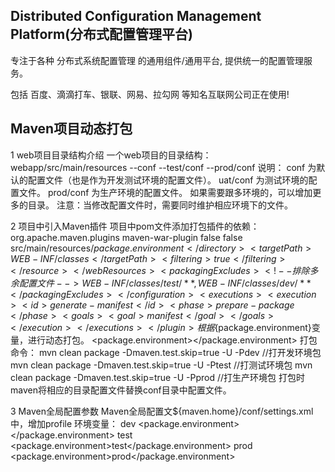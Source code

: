 
## Distributed Configuration Management Platform(分布式配置管理平台) 

专注于各种 分布式系统配置管理 的通用组件/通用平台, 提供统一的配置管理服务。 

包括 百度、滴滴打车、银联、网易、拉勾网 等知名互联网公司正在使用! 


## Maven项目动态打包

1 web项目目录结构介绍
一个web项目的目录结构：
webapp/src/main/resources
--conf
--test/conf
--prod/conf
说明：
conf 为默认的配置文件（也是作为开发测试环境的配置文件）。
uat/conf 为测试环境的配置文件。
prod/conf 为生产环境的配置文件。
如果需要跟多环境的，可以增加更多的目录。
注意：当修改配置文件时，需要同时维护相应环境下的文件。

2 项目中引入Maven插件
项目中pom文件添加打包插件的依赖：
<plugin>
   <groupId>org.apache.maven.plugins</groupId>
   <artifactId>maven-war-plugin</artifactId>
   <configuration>
      <!-- 释放将项目的类文件打成jar放到lib目录中。打成jar的好处是：只修改class时，可以只更新jar。 -->
      <archiveClasses>false</archiveClasses>
      <archive>
         <addMavenDescriptor>false</addMavenDescriptor>
      </archive>
      <webResources>
         <resource>
            <!-- config作为source folder，不会被打到jar中。 -->
            <directory>src/main/resources/${package.environment}</directory>
            <targetPath>WEB-INF/classes</targetPath>
            <filtering>true</filtering>
         </resource>
      </webResources>
      <packagingExcludes><!-- 排除多余配置文件 -->
         WEB-INF/classes/test/**,
         WEB-INF/classes/dev/**
      </packagingExcludes>
   </configuration>
   <executions>
      <execution>
         <id>generate-manifest</id>
         <phase>prepare-package</phase>
         <goals>
            <goal>manifest</goal>
         </goals>
      </execution>
   </executions>
</plugin>
根据${package.environment}变量，进行动态打包。
<properties>
   <package.environment></package.environment>
</properties>
打包命令：
mvn  clean package  -Dmaven.test.skip=true -U -Pdev //打开发环境包
mvn  clean package  -Dmaven.test.skip=true -U -Ptest   //打测试环境包
mvn  clean package  -Dmaven.test.skip=true -U -Pprod  //打生产环境包
打包时maven将相应的目录配置文件替换conf目录中配置文件。

3 Maven全局配置参数
Maven全局配置文${maven.home}/conf/settings.xml中，增加profile 环境变量：
<profiles>
   <profile>
      <id>dev</id>
      <properties>
         <package.environment></package.environment>
      </properties>
   </profile>
   <profile>
      <id>test</id>
      <properties>
         <package.environment>test</package.environment>
      </properties>
   </profile>
  <profile>
      <id>prod</id>
      <properties>
         <package.environment>prod</package.environment>
      </properties>
   </profile>
</profiles>